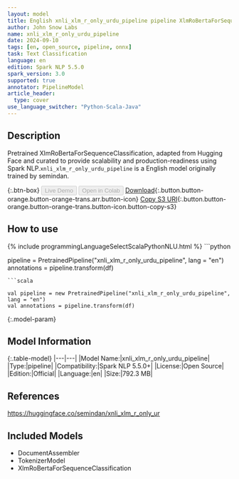 ```yaml
---
layout: model
title: English xnli_xlm_r_only_urdu_pipeline pipeline XlmRoBertaForSequenceClassification from semindan
author: John Snow Labs
name: xnli_xlm_r_only_urdu_pipeline
date: 2024-09-10
tags: [en, open_source, pipeline, onnx]
task: Text Classification
language: en
edition: Spark NLP 5.5.0
spark_version: 3.0
supported: true
annotator: PipelineModel
article_header:
  type: cover
use_language_switcher: "Python-Scala-Java"
---
```


## Description

Pretrained XlmRoBertaForSequenceClassification, adapted from Hugging Face and curated to provide scalability and production-readiness using Spark NLP.`xnli_xlm_r_only_urdu_pipeline` is a English model originally trained by semindan.

{:.btn-box}
<button class="button button-orange" disabled>Live Demo</button>
<button class="button button-orange" disabled>Open in Colab</button>
[Download](https://s3.amazonaws.com/auxdata.johnsnowlabs.com/public/models/xnli_xlm_r_only_urdu_pipeline_en_5.5.0_3.0_1725981242256.zip){:.button.button-orange.button-orange-trans.arr.button-icon}
[Copy S3 URI](s3://auxdata.johnsnowlabs.com/public/models/xnli_xlm_r_only_urdu_pipeline_en_5.5.0_3.0_1725981242256.zip){:.button.button-orange.button-orange-trans.button-icon.button-copy-s3}

## How to use



<div class="tabs-box" markdown="1">
{% include programmingLanguageSelectScalaPythonNLU.html %}
```python

pipeline = PretrainedPipeline("xnli_xlm_r_only_urdu_pipeline", lang = "en")
annotations =  pipeline.transform(df)   

```
```scala

val pipeline = new PretrainedPipeline("xnli_xlm_r_only_urdu_pipeline", lang = "en")
val annotations = pipeline.transform(df)

```
</div>

{:.model-param}
## Model Information

{:.table-model}
|---|---|
|Model Name:|xnli_xlm_r_only_urdu_pipeline|
|Type:|pipeline|
|Compatibility:|Spark NLP 5.5.0+|
|License:|Open Source|
|Edition:|Official|
|Language:|en|
|Size:|792.3 MB|

## References

https://huggingface.co/semindan/xnli_xlm_r_only_ur

## Included Models

- DocumentAssembler
- TokenizerModel
- XlmRoBertaForSequenceClassification